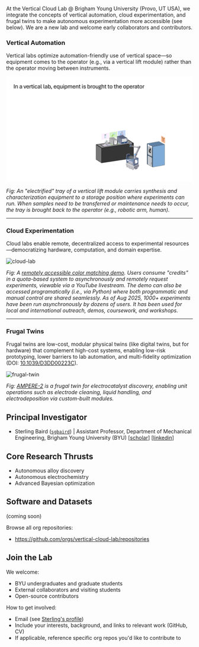 At the Vertical Cloud Lab @ Brigham Young University (Provo, UT USA), we integrate the concepts of vertical automation, cloud experimentation, and frugal twins to make autonomous experimentation more accessible (see below). We are a new lab and welcome early collaborators and contributors.

### Vertical Automation

Vertical labs optimize automation-friendly use of vertical space—so equipment comes to the operator (e.g., via a vertical lift module) rather than the operator moving between instruments.

![vertical-lab](./vertical-lab.gif)

*Fig: An "electrified" tray of a vertical lift module carries synthesis and characterization equipment to a storage position where experiments can run. When samples need to be transferred or maintenance needs to occur, the tray is brought back to the operator (e.g., robotic arm, human).*

<!--- ![vertical-lab](https://github.com/user-attachments/assets/e3883769-006b-4d49-9887-d0d19f87fc53) --->

---

### Cloud Experimentation

Cloud labs enable remote, decentralized access to experimental resources—democratizing hardware, computation, and domain expertise.

![cloud-lab](./cloud-lab.gif)

*Fig: A [remotely accessible color matching demo](https://huggingface.co/spaces/AccelerationConsortium/OT-2-LCM). Users consume "credits" in a quota-based system to asynchronously and remotely request experiments, viewable via a YouTube livestream. The demo can also be accessed programatically (i.e., via Python) where both programmatic and manual control are shared seamlessly. As of Aug 2025, 1000+ experiments have been run asynchronously by dozens of users. It has been used for local and international outreach, demos, coursework, and workshops.*

---

### Frugal Twins
Frugal twins are low-cost, modular physical twins (like digital twins, but for hardware) that complement high-cost systems, enabling low-risk prototyping, lower barriers to lab automation, and multi-fidelity optimization (DOI: [10.1039/D3DD00223C](https://doi.org/10.1039/D3DD00223C)).

![frugal-twin](./frugal-twin-480p.gif)

*Fig: [AMPERE-2](https://doi.org/10.1039/D5DD00180C) is a frugal twin for electrocatalyst discovery, enabling unit operations such as electrode cleaning, liquid handling, and electrodeposition via custom-built modules.*

<!--- ![frugal-twin](https://github.com/user-attachments/assets/5d28f57e-2316-4559-9530-0aae22c91a4c) --->

## Principal Investigator
- Sterling Baird ([`sgbaird`](https://github.com/sgbaird)) | Assistant Professor, Department of Mechanical Engineering, Brigham Young University (BYU) [[scholar](https://scholar.google.com/citations?user=UACmnBgAAAAJ)] [[linkedin](https://www.linkedin.com/in/sterling-baird/)]


## Core Research Thrusts
- Autonomous alloy discovery
- Autonomous electrochemistry
- Advanced Bayesian optimization

<!---

### Case study: Additively Manufactured Aerospace Alloys

An initial, remotely accessible self-driving lab workflow integrating the following hardware:
- Vertical lift module (automated storage and retrieval)
- Low-cost powder dosing
- Ultrasonic atomizer (human-in-the-loop)
- Small-scale metal 3D printer
- Mechanical testing hardware

Goal: closed-loop alloy discovery and a working example to de-risk transfer of vertical cloud labs to the community.

--->

## Software and Datasets

(coming soon)

Browse all org repositories:
- https://github.com/orgs/vertical-cloud-lab/repositories

## Join the Lab
We welcome:
- BYU undergraduates and graduate students
- External collaborators and visiting students
- Open-source contributors

How to get involved:
- Email (see [Sterling's profile](https://github.com/sgbaird))
- Include your interests, background, and links to relevant work (GitHub, CV)
- If applicable, reference specific org repos you'd like to contribute to

<!--
## Publications
- Use Google Scholar for an up-to-date list: https://scholar.google.com/citations?user=UACmnBgAAAAJ
-->

<!--
## Community and Conduct
- Contributing: [link to CONTRIBUTING.md if available]
- Code of Conduct: [link to CODE_OF_CONDUCT.md if available]
- License(s): [link or note if org uses a standard license across repos]

## Acknowledgements
- [List funding sources, facilities, or partner organizations]
- [Recognize contributors and collaborators]

-->
